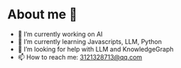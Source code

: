 # About me 🥴

- 🔭 I’m currently working on AI
- 🌱 I’m currently learning Javascripts, LLM, Python
- 🤔 I’m looking for help with LLM and KnowledgeGraph
- 📫 How to reach me: 3121328713@qq.com
